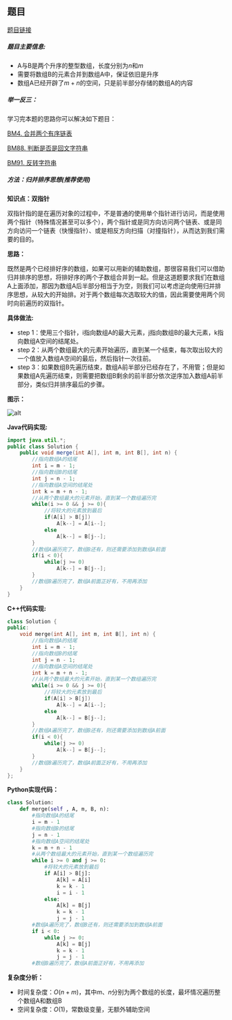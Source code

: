 ## 题目
[题目链接](https://www.nowcoder.com/practice/89865d4375634fc484f3a24b7fe65665?tpId=295&tqId=658&sourceUrl=/exam/oj&channenl=wgithub&fromPut=wgithub)

##### 题目主要信息:

- A与B是两个升序的整型数组，长度分别为$n$和$m$
- 需要将数组B的元素合并到数组A中，保证依旧是升序
- 数组A已经开辟了$m+n$的空间，只是前半部分存储的数组A的内容

##### 举一反三：

学习完本题的思路你可以解决如下题目：

[BM4. 合并两个有序链表](https://www.nowcoder.com/practice/d8b6b4358f774294a89de2a6ac4d9337?tpId=295&tqId=23267)

[BM88. 判断是否是回文字符串](https://www.nowcoder.com/practice/e297fdd8e9f543059b0b5f05f3a7f3b2?tpId=295&tqId=1089616)

[BM91. 反转字符串](https://www.nowcoder.com/practice/c3a6afee325e472386a1c4eb1ef987f3?tpId=295&tqId=1024337)

##### 方法：归并排序思想(推荐使用)

**知识点：双指针**

双指针指的是在遍历对象的过程中，不是普通的使用单个指针进行访问，而是使用两个指针（特殊情况甚至可以多个），两个指针或是同方向访问两个链表、或是同方向访问一个链表（快慢指针）、或是相反方向扫描（对撞指针），从而达到我们需要的目的。

**思路：**

既然是两个已经排好序的数组，如果可以用新的辅助数组，那很容易我们可以借助归并排序的思想，将排好序的两个子数组合并到一起。但是这道题要求我们在数组A上面添加，那因为数组A后半部分相当于为空，则我们可以考虑逆向使用归并排序思想，从较大的开始排。对于两个数组每次选取较大的值，因此需要使用两个同时向前遍历的双指针。

**具体做法:**

- step 1：使用三个指针，i指向数组A的最大元素，j指向数组B的最大元素，k指向数组A空间的结尾处。
- step 2：从两个数组最大的元素开始遍历，直到某一个结束，每次取出较大的一个值放入数组A空间的最后，然后指针一次往前。
- step 3：如果数组B先遍历结束，数组A前半部分已经存在了，不用管；但是如果数组A先遍历结束，则需要把数组B剩余的前半部分依次逆序加入数组A前半部分，类似归并排序最后的步骤。

**图示：**

![alt](https://uploadfiles.nowcoder.com/images/20220205/397721558_1644067081078/262712F1AAAB9043384442160A7FA6E8)

**Java代码实现:**
```java
import java.util.*;
public class Solution {
    public void merge(int A[], int m, int B[], int n) {
        //指向数组A的结尾
        int i = m - 1; 
        //指向数组B的结尾
        int j = n - 1; 
        //指向数组A空间的结尾处
        int k = m + n - 1; 
        //从两个数组最大的元素开始，直到某一个数组遍历完
        while(i >= 0 && j >= 0){ 
            //将较大的元素放到最后
            if(A[i] > B[j]) 
                A[k--] = A[i--];
            else
                A[k--] = B[j--];
        }
        //数组A遍历完了，数组B还有，则还需要添加到数组A前面
        if(i < 0){ 
            while(j >= 0)
                A[k--] = B[j--];
        } 
        //数组B遍历完了，数组A前面正好有，不用再添加
    }
}
```

**C++代码实现:**
```cpp
class Solution {
public:
    void merge(int A[], int m, int B[], int n) {
        //指向数组A的结尾
        int i = m - 1; 
        //指向数组B的结尾
        int j = n - 1; 
        //指向数组A空间的结尾处
        int k = m + n - 1; 
        //从两个数组最大的元素开始，直到某一个数组遍历完
        while(i >= 0 && j >= 0){ 
            //将较大的元素放到最后
            if(A[i] > B[j]) 
                A[k--] = A[i--];
            else
                A[k--] = B[j--];
        }
        //数组A遍历完了，数组B还有，则还需要添加到数组A前面
        if(i < 0){ 
            while(j >= 0)
                A[k--] = B[j--];
        } 
        //数组B遍历完了，数组A前面正好有，不用再添加
    }
};
```

**Python实现代码：**
```python
class Solution:
    def merge(self , A, m, B, n):
        #指向数组A的结尾
        i = m - 1 
        #指向数组B的结尾
        j = n - 1 
        #指向数组A空间的结尾处
        k = m + n - 1 
        #从两个数组最大的元素开始，直到某一个数组遍历完
        while i >= 0 and j >= 0: 
            #将较大的元素放到最后
            if A[i] > B[j]: 
                A[k] = A[i]
                k = k - 1
                i = i - 1
            else:
                A[k] = B[j]
                k = k - 1
                j = j - 1
        #数组A遍历完了，数组B还有，则还需要添加到数组A前面
        if i < 0: 
            while j >= 0:
                A[k] = B[j]
                k = k - 1
                j = j - 1
        #数组B遍历完了，数组A前面正好有，不用再添加
```
**复杂度分析：**

- 时间复杂度：$O(n+m)$，其中$m$、$n$分别为两个数组的长度，最坏情况遍历整个数组A和数组B
- 空间复杂度：$O(1)$，常数级变量，无额外辅助空间